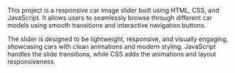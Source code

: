This project is a responsive car image slider built using HTML, CSS, and JavaScript. 
It allows users to seamlessly browse through different car models using smooth transitions and interactive navigation buttons.

The slider is designed to be lightweight, responsive, and visually engaging, showcasing cars with clean animations and modern styling. 
JavaScript handles the slide transitions, while CSS adds the animations and layout responsiveness.

